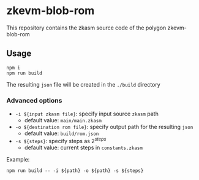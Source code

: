 # zkevm-blob-rom
This repository contains the zkasm source code of the polygon zkevm-blob-rom

## Usage
````
npm i
npm run build
````
The resulting `json` file will be created in the `./build` directory

### Advanced options
- `-i ${input zkasm file}`: specify input source `zkasm` path
  - default value: `main/main.zkasm`
- `-o ${destination rom file}`: specify output path for the resulting `json`
  - default value: `build/rom.json`
- `-s ${steps}`: specify steps as $2^{steps}$
  - default value: current steps in `constants.zkasm`

Example:
```
npm run build -- -i ${path} -o ${path} -s ${steps}
```

